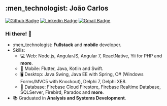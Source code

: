 
## :men_technologist: João Carlos

[![Github Badge](https://img.shields.io/badge/-Github-000?style=flat-square&logo=Github&logoColor=white&link=https://github.com/nymalone)](https://github.com/joaosf)
[![Linkedin Badge](https://img.shields.io/badge/-LinkedIn-blue?style=flat-square&logo=Linkedin&logoColor=white&link=https://www.linkedin.com/in/joao-carlos/)](https://www.linkedin.com/in/joao-carlos/)
[![Gmail Badge](https://img.shields.io/badge/-Gmail-c14438?style=flat-square&logo=Gmail&logoColor=white&link=mailto:joaosf96@gmail.com)](mailto:joaosf96@gmail.com)

### Hi there! 👋

- :men_technologist: **Fullstack** and **mobile** developer.
- Skills:
  - 💻 Web: Node.js, AngularJS, Angular 7, ReactNative, Yii for PHP and **more**.
  - 📱 Mobile: Flutter, Java, Kotlin and Swift.
  - 🖥️ Desktop: Java Swing, Java EE with Spring, C# (Windows Forms/MVC5 with Knockout), Delphi 7, Delphi XE8.
  - 💾 Database: Firebase Cloud Firestore, Firebase Realtime Database, SQLServer, Firebird, Paradox and **more**.
- :books: Graduated in **Analysis and Systems Development**.
